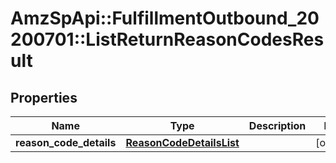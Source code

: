 # AmzSpApi::FulfillmentOutbound_20200701::ListReturnReasonCodesResult

## Properties
Name | Type | Description | Notes
------------ | ------------- | ------------- | -------------
**reason_code_details** | [**ReasonCodeDetailsList**](ReasonCodeDetailsList.md) |  | [optional] 


